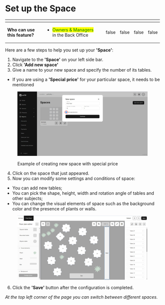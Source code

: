 # Set up the Space

<table data-card-size="large" data-view="cards" data-full-width="true"><thead><tr><th></th><th></th><th></th><th data-hidden data-type="checkbox"></th><th data-hidden data-type="checkbox"></th><th data-hidden data-type="checkbox"></th><th data-hidden data-type="checkbox"></th></tr></thead><tbody><tr><td><strong>Who can use this feature?</strong></td><td><ul><li><mark style="color:green;">Owners &#x26; Managers</mark> in the Back Office</li></ul></td><td></td><td>false</td><td>false</td><td>false</td><td>false</td></tr></tbody></table>

Here are a few steps to help you set up your **'Space'**:

1. Navigate to the **'Space'** on your left side bar.
2. Click **'Add new space'**
3. Give a name to your new space and specify the number of its tables.

* If you are using a **'Special price'** for your particular space, it needs to be mentioned

<figure><img src="../../.gitbook/assets/space.jpg" alt="" width="563"><figcaption><p>Example of creating new space with special price</p></figcaption></figure>

4. Click on the space that just appeared.
5. Now you can modify some settings and conditions of space:

* You can add new tables;
* You can pick the shape, height, width and rotation angle of tables and other subjects;
* You can change the visual elements of space such as the background color and the presence of plants or walls.

<figure><img src="../../.gitbook/assets/space2.jpg" alt=""><figcaption></figcaption></figure>

6. Click the **'Save'** button after the configuration is completed.

_At the top left corner of the page you can switch between different spaces._
